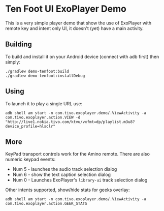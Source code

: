 # Ten Foot UI ExoPlayer Demo

This is a very simple player demo that show the use of ExoPlayer with remote key and intent only UI, it doesn't (yet) have a main activity.

## Building

To build and install it on your Android device (connect with adb first) then simply:

````
./gradlew demo-tenfoot:build
./gradlew demo-tenfoot:installDebug

````

## Using 
To launch it to play a single URL use: 

````
adb shell am start -n com.tivo.exoplayer.demo/.ViewActivity -a com.tivo.exoplayer.action.VIEW -d  "http://live1.nokia.tivo.com/ktvu/vxfmt=dp/playlist.m3u8?device_profile=hlsclr"
````

## More
KeyPad transport controls work for the Amino remote.  There are also numeric keypad events:

* Num 5 - launches the audio track selection dialog
* Num 6 - show the text caption selection dialog
* Num 0 - Launches ExoPlayer's `library-ui` track selection dialog

Other intents supported, show/hide stats for geeks overlay:

````
adb shell am start -n com.tivo.exoplayer.demo/.ViewActivity -a com.tivo.exoplayer.action.GEEK_STATS
````



